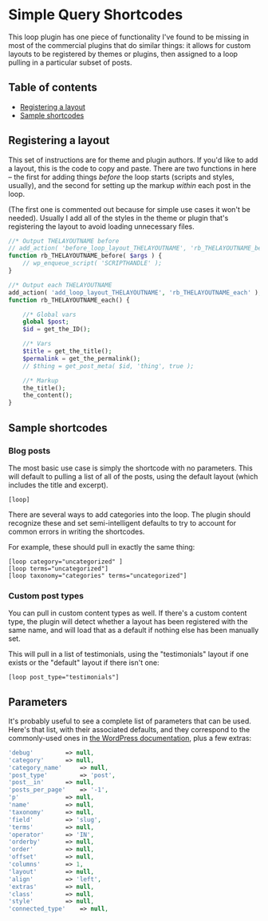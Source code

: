 # Simple Query Shortcodes

This loop plugin has one piece of functionality I've found to be missing in most of the commercial plugins that do similar things: it allows for custom layouts to be registered by themes or plugins, then assigned to a loop pulling in a particular subset of posts.

## Table of contents

* [Registering a layout](#registering-a-layout)
* [Sample shortcodes](#sample-shortcodes)

## Registering a layout

This set of instructions are for theme and plugin authors. If you'd like to add a layout, this is the code to copy and paste. There are two functions in here – the first for adding things *before* the loop starts (scripts and styles, usually), and the second for setting up the markup *within* each post in the loop.

(The first one is commented out because for simple use cases it won't be needed). Usually I add all of the styles in the theme or plugin that's registering the layout to avoid loading unnecessary files.

```php
//* Output THELAYOUTNAME before
// add_action( 'before_loop_layout_THELAYOUTNAME', 'rb_THELAYOUTNAME_before' );
function rb_THELAYOUTNAME_before( $args ) {
	// wp_enqueue_script( 'SCRIPTHANDLE' );
}

//* Output each THELAYOUTNAME
add_action( 'add_loop_layout_THELAYOUTNAME', 'rb_THELAYOUTNAME_each' );
function rb_THELAYOUTNAME_each() {

	//* Global vars
	global $post;
	$id = get_the_ID();

	//* Vars
	$title = get_the_title();
	$permalink = get_the_permalink();
	// $thing = get_post_meta( $id, 'thing', true );

	//* Markup
	the_title();
	the_content();
}
```

## Sample shortcodes

### Blog posts

The most basic use case is simply the shortcode with no parameters. This will default to pulling a list of all of the posts, using the default layout (which includes the title and excerpt).

```
[loop]
```

There are several ways to add categories into the loop. The plugin should recognize these and set semi-intelligent defaults to try to account for common errors in writing the shortcodes.

For example, these should pull in exactly the same thing:

```
[loop category="uncategorized" ]
[loop terms="uncategorized"]
[loop taxonomy="categories" terms="uncategorized"]
```

### Custom post types

You can pull in custom content types as well. If there's a custom content type, the plugin will detect whether a layout has been registered with the same name, and will load that as a default if nothing else has been manually set.

This will pull in a list of testimonials, using the "testimonials" layout if one exists or the "default" layout if there isn't one:

```
[loop post_type="testimonials"]
```

## Parameters

It's probably useful to see a complete list of parameters that can be used. Here's that list, with their associated defaults, and they correspond to the commonly-used ones in [the WordPress documentation](https://codex.wordpress.org/Class_Reference/WP_Query), plus a few extras:

```php
'debug' 		=> null,
'category' 		=> null,
'category_name' 	=> null,
'post_type' 		=> 'post',
'post__in' 		=> null,
'posts_per_page' 	=> '-1',
'p' 			=> null,
'name' 			=> null,
'taxonomy' 		=> null,
'field' 		=> 'slug',
'terms' 		=> null,
'operator' 		=> 'IN',
'orderby' 		=> null,
'order' 		=> null,
'offset' 		=> null,
'columns' 		=> 1,
'layout' 		=> null,
'align' 		=> 'left',
'extras' 		=> null,
'class' 		=> null,
'style' 		=> null,
'connected_type' 	=> null,
```


